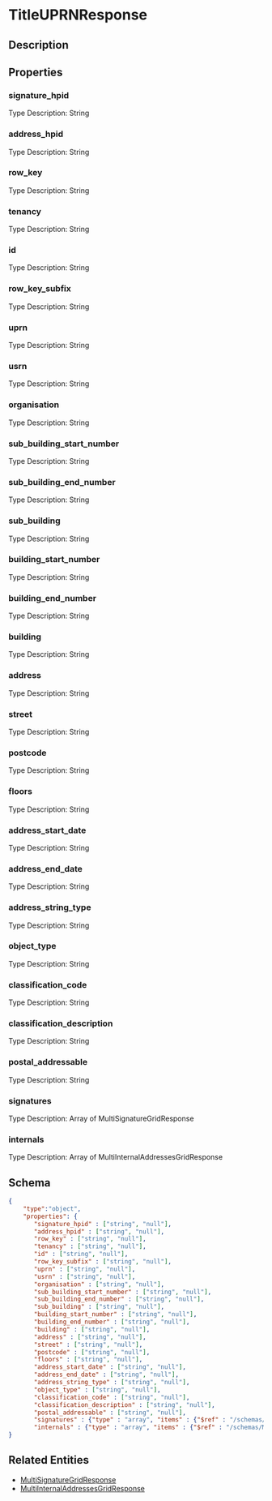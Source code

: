 # TitleUPRNResponse
## Description

## Properties
### signature_hpid


Type Description: String
### address_hpid


Type Description: String
### row_key


Type Description: String
### tenancy


Type Description: String
### id


Type Description: String
### row_key_subfix


Type Description: String
### uprn


Type Description: String
### usrn


Type Description: String
### organisation


Type Description: String
### sub_building_start_number


Type Description: String
### sub_building_end_number


Type Description: String
### sub_building


Type Description: String
### building_start_number


Type Description: String
### building_end_number


Type Description: String
### building


Type Description: String
### address


Type Description: String
### street


Type Description: String
### postcode


Type Description: String
### floors


Type Description: String
### address_start_date


Type Description: String
### address_end_date


Type Description: String
### address_string_type


Type Description: String
### object_type


Type Description: String
### classification_code


Type Description: String
### classification_description


Type Description: String
### postal_addressable


Type Description: String
### signatures


Type Description: Array of MultiSignatureGridResponse
### internals


Type Description: Array of MultiInternalAddressesGridResponse

## Schema
```json
{
    "type":"object",
    "properties": {
       "signature_hpid" : ["string", "null"],
       "address_hpid" : ["string", "null"],
       "row_key" : ["string", "null"],
       "tenancy" : ["string", "null"],
       "id" : ["string", "null"],
       "row_key_subfix" : ["string", "null"],
       "uprn" : ["string", "null"],
       "usrn" : ["string", "null"],
       "organisation" : ["string", "null"],
       "sub_building_start_number" : ["string", "null"],
       "sub_building_end_number" : ["string", "null"],
       "sub_building" : ["string", "null"],
       "building_start_number" : ["string", "null"],
       "building_end_number" : ["string", "null"],
       "building" : ["string", "null"],
       "address" : ["string", "null"],
       "street" : ["string", "null"],
       "postcode" : ["string", "null"],
       "floors" : ["string", "null"],
       "address_start_date" : ["string", "null"],
       "address_end_date" : ["string", "null"],
       "address_string_type" : ["string", "null"],
       "object_type" : ["string", "null"],
       "classification_code" : ["string", "null"],
       "classification_description" : ["string", "null"],
       "postal_addressable" : ["string", "null"],
       "signatures" : {"type" : "array", "items" : {"$ref" : "/schemas/MultiSignatureGrid"},
       "internals" : {"type" : "array", "items" : {"$ref" : "/schemas/MultiInternalAddressesGrid"}
}
```

## Related Entities
- [MultiSignatureGridResponse](MultiSignatureGridResponse.md)
- [MultiInternalAddressesGridResponse](MultiInternalAddressesGridResponse.md)

